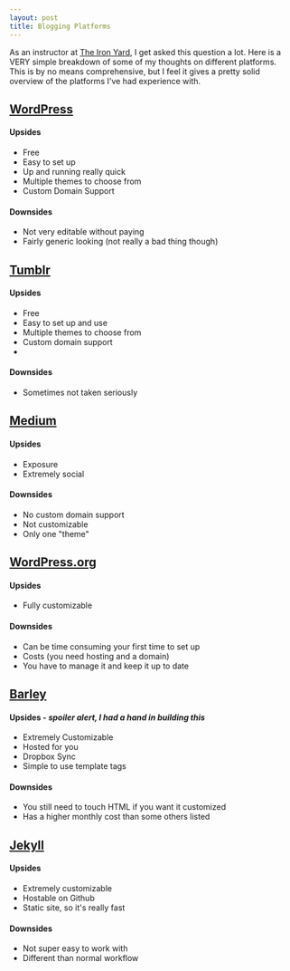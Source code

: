 ```yaml
---
layout: post
title: Blogging Platforms
---
```


As an instructor at [The Iron Yard](http://theironyard.com), I get asked this question a lot. Here is a VERY simple breakdown of some of my thoughts on different platforms. This is by no means comprehensive, but I feel it gives a pretty solid overview of the platforms I've had experience with.

<!--more-->

## [WordPress](http://wordpress.com)

#### Upsides

* Free
* Easy to set up
* Up and running really quick
* Multiple themes to choose from
* Custom Domain Support

#### Downsides

* Not very editable without paying
* Fairly generic looking (not really a bad thing though)


## [Tumblr](http://tumblr.com)

#### Upsides

* Free
* Easy to set up and use
* Multiple themes to choose from
* Custom domain support
*

#### Downsides

* Sometimes not taken seriously


## [Medium](http://medium.com/)

#### Upsides

* Exposure
* Extremely social

#### Downsides

* No custom domain support
* Not customizable
* Only one "theme"

## [WordPress.org](http://wordpress.org)

#### Upsides

* Fully customizable

#### Downsides

* Can be time consuming your first time to set up
* Costs (you need hosting and a domain)
* You have to manage it and keep it up to date

## [Barley](http://getbarley.com)

#### Upsides - _spoiler alert, I had a hand in building this_

* Extremely Customizable
* Hosted for you
* Dropbox Sync
* Simple to use template tags

#### Downsides

* You still need to touch HTML if you want it customized
* Has a higher monthly cost than some others listed


## [Jekyll](http://jekyllrb.com/)

#### Upsides

* Extremely customizable
* Hostable on Github
* Static site, so it's really fast

#### Downsides

* Not super easy to work with
* Different than normal workflow
